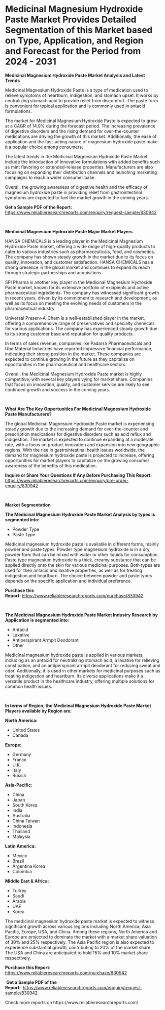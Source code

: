 <p><h1>Medicinal Magnesium Hydroxide Paste Market Provides Detailed Segmentation of this Market based on Type, Application, and Region and Forecast for the Period from 2024 - 2031</h1></p><p><strong>Medicinal Magnesium Hydroxide Paste Market Analysis and Latest Trends</strong></p>
<p><p>Medicinal Magnesium Hydroxide Paste is a type of medication used to relieve symptoms of heartburn, indigestion, and stomach upset. It works by neutralizing stomach acid to provide relief from discomfort. The paste form is convenient for topical application and is commonly used in antacid formulations.</p><p>The market for Medicinal Magnesium Hydroxide Paste is expected to grow at a CAGR of 14.9% during the forecast period. The increasing prevalence of digestive disorders and the rising demand for over-the-counter medications are driving the growth of this market. Additionally, the ease of application and the fast-acting nature of magnesium hydroxide paste make it a popular choice among consumers.</p><p>The latest trends in the Medicinal Magnesium Hydroxide Paste Market include the introduction of innovative formulations with added benefits such as mint flavoring or extended-release properties. Manufacturers are also focusing on expanding their distribution channels and launching marketing campaigns to reach a wider consumer base.</p><p>Overall, the growing awareness of digestive health and the efficacy of magnesium hydroxide paste in providing relief from gastrointestinal symptoms are expected to fuel the market growth in the coming years.</p></p>
<p><strong>Get a Sample PDF of the Report:&nbsp;</strong> <a href="https://www.reliableresearchreports.com/enquiry/request-sample/830942">https://www.reliableresearchreports.com/enquiry/request-sample/830942</a></p>
<p>&nbsp;</p>
<p><strong>Medicinal Magnesium Hydroxide Paste Major Market Players</strong></p>
<p><p>HANSA CHEMICALS is a leading player in the Medicinal Magnesium Hydroxide Paste market, offering a wide range of high-quality products to cater to various industries such as pharmaceuticals, food, and cosmetics. The company has shown steady growth in the market due to its focus on quality, innovation, and customer satisfaction. HANSA CHEMICALS has a strong presence in the global market and continues to expand its reach through strategic partnerships and acquisitions.</p><p>SPI Pharma is another key player in the Medicinal Magnesium Hydroxide Paste market, known for its extensive portfolio of excipients and active pharmaceutical ingredients. The company has witnessed significant growth in recent years, driven by its commitment to research and development, as well as its focus on meeting the evolving needs of customers in the pharmaceutical industry.</p><p>Universal Preserv-A-Chem is a well-established player in the market, offering a comprehensive range of preservatives and specialty chemicals for various applications. The company has experienced steady growth due to its strong customer base and reputation for quality products.</p><p>In terms of sales revenue, companies like Padarsh Pharmaceuticals and Ube Material Industries have reported impressive financial performance, indicating their strong position in the market. These companies are expected to continue growing in the future as they capitalize on opportunities in the pharmaceutical and healthcare sectors.</p><p>Overall, the Medicinal Magnesium Hydroxide Paste market is highly competitive, with several key players vying for market share. Companies that focus on innovation, quality, and customer service are likely to see continued growth and success in the coming years.</p></p>
<p>&nbsp;</p>
<p><strong>What Are The Key Opportunities For Medicinal Magnesium Hydroxide Paste Manufacturers?</strong></p>
<p><p>The global Medicinal Magnesium Hydroxide Paste market is experiencing steady growth due to the increasing demand for over-the-counter and prescription medications for digestive disorders such as acid reflux and indigestion. The market is expected to continue expanding at a moderate rate, with a focus on product innovation and expansion into new geographic regions. With the rise in gastrointestinal health issues worldwide, the demand for magnesium hydroxide paste is projected to increase, offering opportunities for market players to capitalize on the growing consumer awareness of the benefits of this medication.</p></p>
<p><strong>Inquire or Share Your Questions If Any Before Purchasing This Report:</strong> <a href="https://www.reliableresearchreports.com/enquiry/pre-order-enquiry/830942">https://www.reliableresearchreports.com/enquiry/pre-order-enquiry/830942</a></p>
<p>&nbsp;</p>
<p><strong>Market Segmentation</strong></p>
<p><strong>The Medicinal Magnesium Hydroxide Paste Market Analysis by types is segmented into:</strong></p>
<p><ul><li>Powder Type</li><li>Paste Type</li></ul></p>
<p><p>Medicinal magnesium hydroxide paste is available in different forms, mainly powder and paste types. Powder type magnesium hydroxide is in a dry, powder form that can be mixed with water or other liquids for consumption. Paste type magnesium hydroxide is a thick, creamy substance that can be applied directly onto the skin for various medicinal purposes. Both types are used for their antacid and laxative properties, as well as for treating indigestion and heartburn. The choice between powder and paste types depends on the specific application and individual preference.</p></p>
<p><strong>Purchase this Report:&nbsp;</strong><a href="https://www.reliableresearchreports.com/purchase/830942">https://www.reliableresearchreports.com/purchase/830942</a></p>
<p>&nbsp;</p>
<p><strong>The Medicinal Magnesium Hydroxide Paste Market Industry Research by Application is segmented into:</strong></p>
<p><ul><li>Antacid</li><li>Laxative</li><li>Antiperspirant Armpit Deodorant</li><li>Other</li></ul></p>
<p><p>Medicinal magnesium hydroxide paste is applied in various markets, including as an antacid for neutralizing stomach acid, a laxative for relieving constipation, and an antiperspirant armpit deodorant for reducing sweat and odor. Additionally, it is used in other markets for medicinal purposes such as treating indigestion and heartburn. Its diverse applications make it a versatile product in the healthcare industry, offering multiple solutions for common health issues.</p></p>
<p>&nbsp;</p>
<p><strong>In terms of Region, the Medicinal Magnesium Hydroxide Paste Market Players available by Region are:</strong></p>
<p>
    <p> <strong> North America: </strong>
        <ul>
            <li>United States</li>
            <li>Canada</li>
        </ul>
        </p> 
    <p> <strong> Europe: </strong>
        <ul>
            <li>Germany</li>
            <li>France</li>
            <li>U.K.</li>
            <li>Italy</li>
            <li>Russia</li>
        </ul>
        </p> 
    <p> <strong> Asia-Pacific: </strong>
        <ul>
            <li>China</li>
            <li>Japan</li>
            <li>South Korea</li>
            <li>India</li>
            <li>Australia</li>
            <li>China Taiwan</li>
            <li>Indonesia</li>
            <li>Thailand</li>
            <li>Malaysia</li>
        </ul>
        </p> 
    <p> <strong> Latin America: </strong>
        <ul>
            <li>Mexico</li>
            <li>Brazil</li>
            <li>Argentina Korea</li>
            <li>Colombia</li>
        </ul>
        </p> 
    <p> <strong> Middle East & Africa: </strong>
        <ul>
            <li>Turkey</li>
            <li>Saudi</li>
            <li>Arabia</li>
            <li>UAE</li>
            <li>Korea</li>
        </ul>
    </p>
    </p>
<p><p>The medicinal magnesium hydroxide paste market is expected to witness significant growth across various regions including North America, Asia Pacific, Europe, USA, and China. Among these regions, North America and Europe are projected to dominate the market with a market share valuation of 30% and 25% respectively. The Asia Pacific region is also expected to experience substantial growth, contributing to 20% of the market share. The USA and China are anticipated to hold 15% and 10% market share respectively.</p></p>
<p><strong>Purchase this Report: </strong><a href="https://www.reliableresearchreports.com/purchase/830942">https://www.reliableresearchreports.com/purchase/830942</a></p>
<p>&nbsp;<strong>Get a Sample PDF of the Report:&nbsp;&nbsp;</strong><a href="https://www.reliableresearchreports.com/enquiry/request-sample/830942">https://www.reliableresearchreports.com/enquiry/request-sample/830942</a></p>
<p><strong></strong></p>
<p>Check more reports on https://www.reliableresearchreports.com/</p>